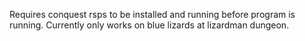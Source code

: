 Requires conquest rsps to be installed and running before program is running.
Currently only works on blue lizards at lizardman dungeon.

